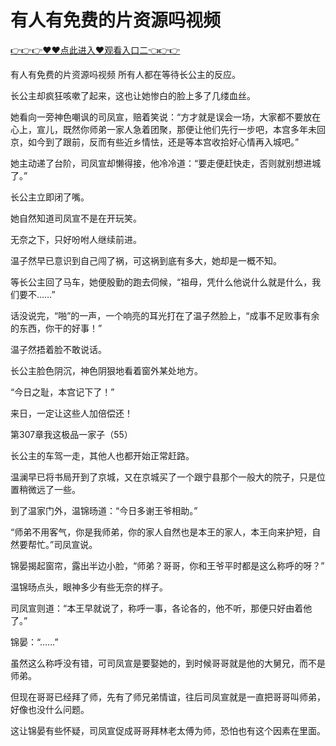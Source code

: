 # 有人有免费的片资源吗视频

 <a href="http://www.baidu.com/link?url=XaDzi4lrlBsIf7hc43pQAeEvE68KnODCy8r9yapmf0G&wd=&eqid=c54cd89e006c3be70000000466c61f85">👉👉👉♥♥点此进入♥观看入口二👈👉👉</a>

有人有免费的片资源吗视频
所有人都在等待长公主的反应。

长公主却疯狂咳嗽了起来，这也让她惨白的脸上多了几缕血丝。

她看向一旁神色嘲讽的司凤宣，赔着笑说：“方才就是误会一场，大家都不要放在心上，宣儿，既然你师弟一家人急着团聚，那便让他们先行一步吧，本宫多年未回京，如今到了跟前，反而有些近乡情怯，还是等本宫收拾好心情再入城吧。”

她主动递了台阶，司凤宣却懒得接，他冷冷道：“要走便赶快走，否则就别想进城了。”

长公主立即闭了嘴。

她自然知道司凤宣不是在开玩笑。

无奈之下，只好吩咐人继续前进。

温子然早已意识到自己闯了祸，可这祸到底有多大，她却是一概不知。

等长公主回了马车，她便殷勤的跑去伺候，“祖母，凭什么他说什么就是什么，我们要不……”

话没说完，“啪”的一声，一个响亮的耳光打在了温子然脸上，“成事不足败事有余的东西，你干的好事！”

温子然捂着脸不敢说话。

长公主脸色阴沉，神色阴狠地看着窗外某处地方。

“今日之耻，本宫记下了！”

来日，一定让这些人加倍偿还！

第307章我这极品一家子（55）

长公主的车驾一走，其他人也都开始正常赶路。

温澜早已将书局开到了京城，又在京城买了一个跟宁县那个一般大的院子，只是位置稍微远了一些。

到了温家门外，温锦旸道：“今日多谢王爷相助。”

“师弟不用客气，你是我师弟，你的家人自然也是本王的家人，本王向来护短，自然要帮忙。”司凤宣说。

锦晏揭起窗帘，露出半边小脸，“师弟？哥哥，你和王爷平时都是这么称呼的呀？”

温锦旸点头，眼神多少有些无奈的样子。

司凤宣则道：“本王早就说了，称呼一事，各论各的，他不听，那便只好由着他了。”

锦晏：“……”

虽然这么称呼没有错，可司凤宣是要娶她的，到时候哥哥就是他的大舅兄，而不是师弟。

但现在哥哥已经拜了师，先有了师兄弟情谊，往后司凤宣就是一直把哥哥叫师弟，好像也没什么问题。

这让锦晏有些怀疑，司凤宣促成哥哥拜林老太傅为师，恐怕也有这个因素在里面。

